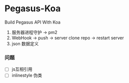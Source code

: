 # Pegasus-Koa
Build Pegasus API With Koa

1. 服务器进程守护 -> pm2
2. WebHook -> push -> server clone repo -> restart server
3. json 数据定义


### 问题
- [ ] js互相引用
- [ ] inlinestyle 伪类